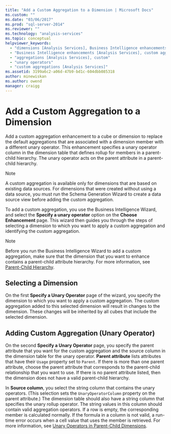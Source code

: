 ```yaml
---
title: "Add a Custom Aggregation to a Dimension | Microsoft Docs"
ms.custom: ""
ms.date: "03/06/2017"
ms.prod: "sql-server-2014"
ms.reviewer: ""
ms.technology: "analysis-services"
ms.topic: conceptual
helpviewer_keywords: 
  - "dimensions [Analysis Services], Business Intelligence enhancements"
  - "Business Intelligence enhancements [Analysis Services], custom aggregations"
  - "aggregations [Analysis Services], custom"
  - "unary operators"
  - "custom aggregations [Analysis Services]"
ms.assetid: 3199a6c2-a06d-47b9-bd1c-604dbb085318
author: minewiskan
ms.author: owend
manager: craigg
---
```

# Add a Custom Aggregation to a Dimension
  Add a custom aggregation enhancement to a cube or dimension to replace the default aggregations that are associated with a dimension member with a different unary operator. This enhancement specifies a unary operator column in the dimension table that defines rollup for members in a parent-child hierarchy. The unary operator acts on the parent attribute in a parent-child hierarchy.  
  
> [!NOTE]  
>  A custom aggregation is available only for dimensions that are based on existing data sources. For dimensions that were created without using a data source, you must run the Schema Generation Wizard to create a data source view before adding the custom aggregation.  
  
 To add a custom aggregation, you use the Business Intelligence Wizard, and select the **Specify a unary operator** option on the **Choose Enhancement** page. This wizard then guides you through the steps of selecting a dimension to which you want to apply a custom aggregation and identifying the custom aggregation.  
  
> [!NOTE]  
>  Before you run the Business Intelligence Wizard to add a custom aggregation, make sure that the dimension that you want to enhance contains a parent-child attribute hierarchy. For more information, see [Parent-Child Hierarchy](parent-child-dimension.md).  
  
## Selecting a Dimension  
 On the first **Specify a Unary Operator** page of the wizard, you specify the dimension to which you want to apply a custom aggregation. The custom aggregation added to this selected dimension will result in changes to the dimension. These changes will be inherited by all cubes that include the selected dimension.  
  
## Adding Custom Aggregation (Unary Operator)  
 On the second **Specify a Unary Operator** page, you specify the parent attribute that you want for the custom aggregation and the source column in the dimension table for the unary operator. **Parent attribute** lists attributes that have their `Usage` property set to `Parent`. If there is more than one parent attribute, choose the parent attribute that corresponds to the parent-child relationship that you want to use. If there is no parent attribute listed, then the dimension does not have a valid parent-child hierarchy.  
  
 In **Source column**, you select the string column that contains the unary operators. (This selection sets the `UnaryOperatorColumn` property on the parent attribute.) The dimension table should also have a string column that specifies the unary rollup operator. The string values in this column should contain valid aggregation operators. If a row is empty, the corresponding member is calculated normally. If the formula in a column is not valid, a run-time error occurs when a cell value that uses the member is retrieved. For more information, see [Unary Operators in Parent-Child Dimensions](parent-child-dimension-attributes-unary-operators.md).  
  
  
